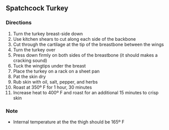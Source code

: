 Spatchcock Turkey
-----------------

### Directions
1. Turn the turkey breast-side down
2. Use kitchen shears to cut along each side of the backbone
3. Cut through the cartilage at the tip of the breastbone between the wings
4. Turn the turkey over
5. Press down firmly on both sides of the breastbone (it should makes a cracking sound)
6. Tuck the wingtips under the breast
7. Place the turkey on a rack on a sheet pan
8. Pat the skin dry
9. Rub skin with oil, salt, pepper, and herbs
10. Roast at 350º F for 1 hour, 30 minutes
11. Increase heat to 400º F and roast for an additional 15 minutes to crisp skin

### Note
- Internal temperature at the the thigh should be 165º F
